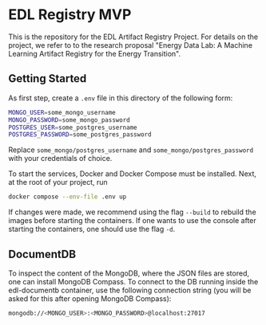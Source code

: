 # EDL Registry MVP

This is the repository for the EDL Artifact Registry Project. For details on the project, we refer to to the research proposal "Energy Data Lab: A Machine Learning Artifact Registry for the Energy Transition".

## Getting Started

As first step, create a `.env` file in this directory of the following form:

```bash
MONGO_USER=some_mongo_username
MONGO_PASSWORD=some_mongo_password
POSTGRES_USER=some_postgres_username
POSTGRES_PASSWORD=some_postgres_password
```

Replace `some_mongo/postgres_username` and `some_mongo/postgres_password` with your credentials of choice.

To start the services, Docker and Docker Compose must be installed. Next, at the root of your project, run

```bash
docker compose --env-file .env up
```

If changes were made, we recommend using the flag `--build` to rebuild the images before starting the containers. If one wants to use the console after starting the containers, one should use the flag  `-d`.

## DocumentDB

To inspect the content of the MongoDB, where the JSON files are stored, one can install MongoDB Compass. To connect to the DB running inside the edl-documentb container, use the following connection string (you will be asked for this after opening MongoDB Compass):

```bash
mongodb://<MONGO_USER>:<MONGO_PASSWORD>@localhost:27017
```
